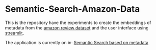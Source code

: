 # Semantic-Search-Amazon-Data

This is the repository have the experiments to create the embeddings of metadata from the [amazon review dataset](https://nijianmo.github.io/amazon/index.html) and the user interface using [streamlit](https://streamlit.io/). 

The application is currently on in: [Semantic Search based on metadata](https://share.streamlit.io/adilsitos/semantic-search-amazon-data/main/ui.py) 
